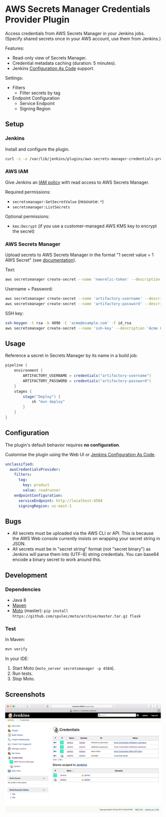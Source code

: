 # AWS Secrets Manager Credentials Provider Plugin

Access credentials from AWS Secrets Manager in your Jenkins jobs. (Specify shared secrets once in your AWS account, use them from Jenkins.)

Features:

- Read-only view of Secrets Manager.
- Credential metadata caching (duration: 5 minutes).
- Jenkins [Configuration As Code](https://github.com/jenkinsci/configuration-as-code-plugin) support.

Settings:

- Filters
  - Filter secrets by tag
- Endpoint Configuration
  - Service Endpoint
  - Signing Region

## Setup 

### Jenkins

Install and configure the plugin.

```bash
curl -s -o /var/lib/jenkins/plugins/aws-secrets-manager-credentials-provider.hpi https://example.com/aws-secrets-manager-credentials-provider.hpi
```

### AWS IAM

Give Jenkins an [IAM policy](https://docs.aws.amazon.com/secretsmanager/latest/userguide/auth-and-access_identity-based-policies.html) with read access to AWS Secrets Manager.

Required permissions:

- `secretsmanager:GetSecretValue` (resource: `*`)
- `secretsmanager:ListSecrets`

Optional permissions:

- `kms:Decrypt` (if you use a customer-managed AWS KMS key to encrypt the secret)

### AWS Secrets Manager

Upload secrets to AWS Secrets Manager in the format "1 secret value = 1 AWS Secret" (see [documentation](https://docs.aws.amazon.com/cli/latest/reference/secretsmanager/create-secret.html)).

Text:

```bash
aws secretsmanager create-secret --name 'newrelic-token' --description 'Acme Corp Newrelic API token' --secret-string 'abc123'
```

Username + Password:

```bash
aws secretsmanager create-secret --name 'artifactory-username' --description 'Acme Corp Artifactory username' --secret-string 'joe'
aws secretsmanager create-secret --name 'artifactory-password' --description 'Acme Corp Artifactory password' --secret-string 'supersecret'
```

SSH key:

```bash
ssh-keygen -t rsa -b 4096 -C 'acme@example.com' -f id_rsa
aws secretsmanager create-secret --name 'ssh-key' --description 'Acme Corp SSH key' --secret-string 'file://id_rsa'
```

## Usage 

Reference a secret in Secrets Manager by its name in a build job:

```groovy
pipeline {
    environment {
        ARTIFACTORY_USERNAME = credentials("artifactory-username")
        ARTIFACTORY_PASSWORD = credentials("artifactory-password")
    }
    stages {
        stage("Deploy") {
            sh "mvn deploy"
        }
    }
}
```

## Configuration

The plugin's default behavior requires **no configuration**.

Customise the plugin using the Web UI or [Jenkins Configuration As Code](https://github.com/jenkinsci/configuration-as-code-plugin).

```yaml
unclassified:
  awsCredentialsProvider:
    filters:
      tag:
        key: product
        value: roadrunner
    endpointConfiguration:
      serviceEndpoint: http://localhost:4584
      signingRegion: us-east-1
```

## Bugs

- All secrets must be uploaded via the AWS CLI or API. This is because the AWS Web console *currently* insists on wrapping your secret string in JSON.
- All secrets must be in "secret string" format (not "secret binary") as Jenkins will parse them into (UTF-8) string credentials. You can base64 encode a binary secret to work around this.

## Development

### Dependencies

- Java 8
- [Maven](https://maven.apache.org)
- [Moto](https://github.com/spulec/moto) (master): `pip install https://github.com/spulec/moto/archive/master.tar.gz flask`

### Test 

In Maven:

```bash
mvn verify
```

In your IDE:

1. Start Moto (`moto_server secretsmanager -p 4584`).
2. Run tests.
3. Stop Moto.

## Screenshots

![Credentials screen](img/plugin.png)
